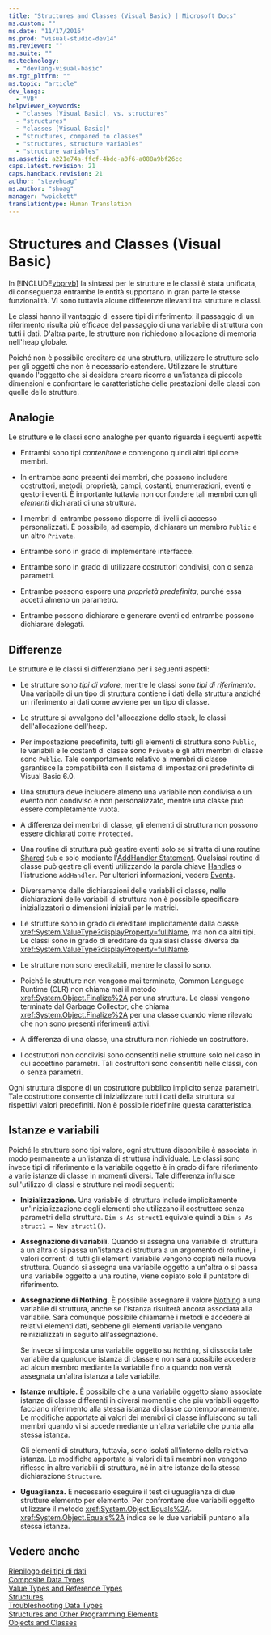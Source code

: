 ```yaml
---
title: "Structures and Classes (Visual Basic) | Microsoft Docs"
ms.custom: ""
ms.date: "11/17/2016"
ms.prod: "visual-studio-dev14"
ms.reviewer: ""
ms.suite: ""
ms.technology: 
  - "devlang-visual-basic"
ms.tgt_pltfrm: ""
ms.topic: "article"
dev_langs: 
  - "VB"
helpviewer_keywords: 
  - "classes [Visual Basic], vs. structures"
  - "structures"
  - "classes [Visual Basic]"
  - "structures, compared to classes"
  - "structures, structure variables"
  - "structure variables"
ms.assetid: a221e74a-ffcf-4bdc-a0f6-a088a9bf26cc
caps.latest.revision: 21
caps.handback.revision: 21
author: "stevehoag"
ms.author: "shoag"
manager: "wpickett"
translationtype: Human Translation
---
```

# Structures and Classes (Visual Basic)
In [!INCLUDE[vbprvb](../../../../csharp/programming-guide/concepts/linq/includes/vbprvb_md.md)] la sintassi per le strutture e le classi è stata unificata, di conseguenza entrambe le entità supportano in gran parte le stesse funzionalità.  Vi sono tuttavia alcune differenze rilevanti tra strutture e classi.  
  
 Le classi hanno il vantaggio di essere tipi di riferimento: il passaggio di un riferimento risulta più efficace del passaggio di una variabile di struttura con tutti i dati.  D'altra parte, le strutture non richiedono allocazione di memoria nell'heap globale.  
  
 Poiché non è possibile ereditare da una struttura, utilizzare le strutture solo per gli oggetti che non è necessario estendere.  Utilizzare le strutture quando l'oggetto che si desidera creare ricorre a un'istanza di piccole dimensioni e confrontare le caratteristiche delle prestazioni delle classi con quelle delle strutture.  
  
## Analogie  
 Le strutture e le classi sono analoghe per quanto riguarda i seguenti aspetti:  
  
-   Entrambi sono tipi *contenitore* e contengono quindi altri tipi come membri.  
  
-   In entrambe sono presenti dei membri, che possono includere costruttori, metodi, proprietà, campi, costanti, enumerazioni, eventi e gestori eventi.  È importante tuttavia non confondere tali membri con gli *elementi* dichiarati di una struttura.  
  
-   I membri di entrambe possono disporre di livelli di accesso personalizzati.  È possibile, ad esempio, dichiarare un membro `Public` e un altro `Private`.  
  
-   Entrambe sono in grado di implementare interfacce.  
  
-   Entrambe sono in grado di utilizzare costruttori condivisi, con o senza parametri.  
  
-   Entrambe possono esporre una *proprietà predefinita*, purché essa accetti almeno un parametro.  
  
-   Entrambe possono dichiarare e generare eventi ed entrambe possono dichiarare delegati.  
  
## Differenze  
 Le strutture e le classi si differenziano per i seguenti aspetti:  
  
-   Le strutture sono *tipi di valore*, mentre le classi sono *tipi di riferimento*.  Una variabile di un tipo di struttura contiene i dati della struttura anziché un riferimento ai dati come avviene per un tipo di classe.  
  
-   Le strutture si avvalgono dell'allocazione dello stack, le classi dell'allocazione dell'heap.  
  
-   Per impostazione predefinita, tutti gli elementi di struttura sono `Public`, le variabili e le costanti di classe sono `Private` e gli altri membri di classe sono `Public`.  Tale comportamento relativo ai membri di classe garantisce la compatibilità con il sistema di impostazioni predefinite di Visual Basic 6.0.  
  
-   Una struttura deve includere almeno una variabile non condivisa o un evento non condiviso e non personalizzato, mentre una classe può essere completamente vuota.  
  
-   A differenza dei membri di classe, gli elementi di struttura non possono essere dichiarati come `Protected`.  
  
-   Una routine di struttura può gestire eventi solo se si tratta di una routine [Shared](../../../../visual-basic/language-reference/modifiers/shared.md) `Sub` e solo mediante l'[AddHandler Statement](../../../../visual-basic/language-reference/statements/addhandler-statement.md). Qualsiasi routine di classe può gestire gli eventi utilizzando la parola chiave [Handles](../../../../visual-basic/language-reference/statements/handles-clause.md) o l'istruzione `AddHandler`.  Per ulteriori informazioni, vedere [Events](../../../../visual-basic/programming-guide/language-features/events/events.md).  
  
-   Diversamente dalle dichiarazioni delle variabili di classe, nelle dichiarazioni delle variabili di struttura non è possibile specificare inizializzatori o dimensioni iniziali per le matrici.  
  
-   Le strutture sono in grado di ereditare implicitamente dalla classe <xref:System.ValueType?displayProperty=fullName>, ma non da altri tipi. Le classi sono in grado di ereditare da qualsiasi classe diversa da <xref:System.ValueType?displayProperty=fullName>.  
  
-   Le strutture non sono ereditabili, mentre le classi lo sono.  
  
-   Poiché le strutture non vengono mai terminate, Common Language Runtime \(CLR\) non chiama mai il metodo <xref:System.Object.Finalize%2A> per una struttura. Le classi vengono terminate dal Garbage Collector, che chiama <xref:System.Object.Finalize%2A> per una classe quando viene rilevato che non sono presenti riferimenti attivi.  
  
-   A differenza di una classe, una struttura non richiede un costruttore.  
  
-   I costruttori non condivisi sono consentiti nelle strutture solo nel caso in cui accettino parametri. Tali costruttori sono consentiti nelle classi, con o senza parametri.  
  
 Ogni struttura dispone di un costruttore pubblico implicito senza parametri.  Tale costruttore consente di inizializzare tutti i dati della struttura sui rispettivi valori predefiniti.  Non è possibile ridefinire questa caratteristica.  
  
## Istanze e variabili  
 Poiché le strutture sono tipi valore, ogni struttura disponibile è associata in modo permanente a un'istanza di struttura individuale.  Le classi sono invece tipi di riferimento e la variabile oggetto è in grado di fare riferimento a varie istanze di classe in momenti diversi.  Tale differenza influisce sull'utilizzo di classi e strutture nei modi seguenti:  
  
-   **Inizializzazione.** Una variabile di struttura include implicitamente un'inizializzazione degli elementi che utilizzano il costruttore senza parametri della struttura.  `Dim s As struct1` equivale quindi a `Dim s As struct1 = New struct1()`.  
  
-   **Assegnazione di variabili.** Quando si assegna una variabile di struttura a un'altra o si passa un'istanza di struttura a un argomento di routine, i valori correnti di tutti gli elementi variabile vengono copiati nella nuova struttura.  Quando si assegna una variabile oggetto a un'altra o si passa una variabile oggetto a una routine, viene copiato solo il puntatore di riferimento.  
  
-   **Assegnazione di Nothing.** È possibile assegnare il valore [Nothing](../../../../visual-basic/language-reference/nothing.md) a una variabile di struttura, anche se l'istanza risulterà ancora associata alla variabile.  Sarà comunque possibile chiamarne i metodi e accedere ai relativi elementi dati, sebbene gli elementi variabile vengano reinizializzati in seguito all'assegnazione.  
  
     Se invece si imposta una variabile oggetto su `Nothing`, si dissocia tale variabile da qualunque istanza di classe e non sarà possibile accedere ad alcun membro mediante la variabile fino a quando non verrà assegnata un'altra istanza a tale variabile.  
  
-   **Istanze multiple.** È possibile che a una variabile oggetto siano associate istanze di classe differenti in diversi momenti e che più variabili oggetto facciano riferimento alla stessa istanza di classe contemporaneamente.  Le modifiche apportate ai valori dei membri di classe influiscono su tali membri quando vi si accede mediante un'altra variabile che punta alla stessa istanza.  
  
     Gli elementi di struttura, tuttavia, sono isolati all'interno della relativa istanza.  Le modifiche apportate ai valori di tali membri non vengono riflesse in altre variabili di struttura, né in altre istanze della stessa dichiarazione `Structure`.  
  
-   **Uguaglianza.** È necessario eseguire il test di uguaglianza di due strutture elemento per elemento.  Per confrontare due variabili oggetto utilizzare il metodo <xref:System.Object.Equals%2A>.  <xref:System.Object.Equals%2A> indica se le due variabili puntano alla stessa istanza.  
  
## Vedere anche  
 [Riepilogo dei tipi di dati](../../../../visual-basic/programming-guide/language-features/data-types/index.md)   
 [Composite Data Types](../../../../visual-basic/programming-guide/language-features/data-types/composite-data-types.md)   
 [Value Types and Reference Types](../../../../visual-basic/programming-guide/language-features/data-types/value-types-and-reference-types.md)   
 [Structures](../../../../visual-basic/programming-guide/language-features/data-types/structures.md)   
 [Troubleshooting Data Types](../../../../visual-basic/programming-guide/language-features/data-types/troubleshooting-data-types.md)   
 [Structures and Other Programming Elements](../../../../visual-basic/programming-guide/language-features/data-types/structures-and-other-programming-elements.md)   
 [Objects and Classes](../../../../visual-basic/programming-guide/language-features/objects-and-classes/index.md)
